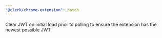 ```yaml
---
"@clerk/chrome-extension": patch
---
```


Clear JWT on initial load prior to polling to ensure the extension has the newest possible JWT
